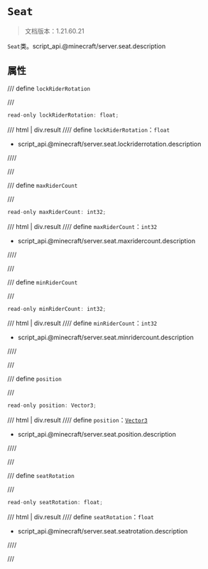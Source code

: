 # `Seat`

> 文档版本：1.21.60.21

`Seat`类。script_api.@minecraft/server.seat.description

## 属性

/// define
`lockRiderRotation`


///

```js
read-only lockRiderRotation: float;
```

/// html | div.result
//// define
`lockRiderRotation`：`float`

- script_api.@minecraft/server.seat.lockriderrotation.description


////

///


/// define
`maxRiderCount`


///

```js
read-only maxRiderCount: int32;
```

/// html | div.result
//// define
`maxRiderCount`：`int32`

- script_api.@minecraft/server.seat.maxridercount.description


////

///


/// define
`minRiderCount`


///

```js
read-only minRiderCount: int32;
```

/// html | div.result
//// define
`minRiderCount`：`int32`

- script_api.@minecraft/server.seat.minridercount.description


////

///


/// define
`position`


///

```js
read-only position: Vector3;
```

/// html | div.result
//// define
`position`：[`Vector3`](./vector3.md)

- script_api.@minecraft/server.seat.position.description


////

///


/// define
`seatRotation`


///

```js
read-only seatRotation: float;
```

/// html | div.result
//// define
`seatRotation`：`float`

- script_api.@minecraft/server.seat.seatrotation.description


////

///

